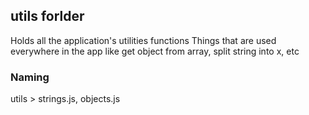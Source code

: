 ## utils forlder

Holds all the application's utilities functions
Things that are used everywhere in the app like get object from array, split string into x, etc

### Naming

utils > strings.js, objects.js

